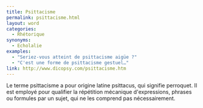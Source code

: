 ```yaml
---
title: Psittacisme
permalink: psittacisme.html
layout: word
categories:
  - Rhétorique
synonyms:
  - Echolalie
examples:
  - "Seriez-vous atteint de psittacisme aigüe ?"
  - "C'est une forme de psittacisme gestuel…"
link: http://www.dicopsy.com/psittacisme.htm
---
```


Le terme psittacisme a pour origine latine psittacus, qui signifie perroquet. Il est employé pour qualifier la répétition mécanique d'expressions, phrases ou formules par un sujet, qui ne les comprend pas nécessairement.

